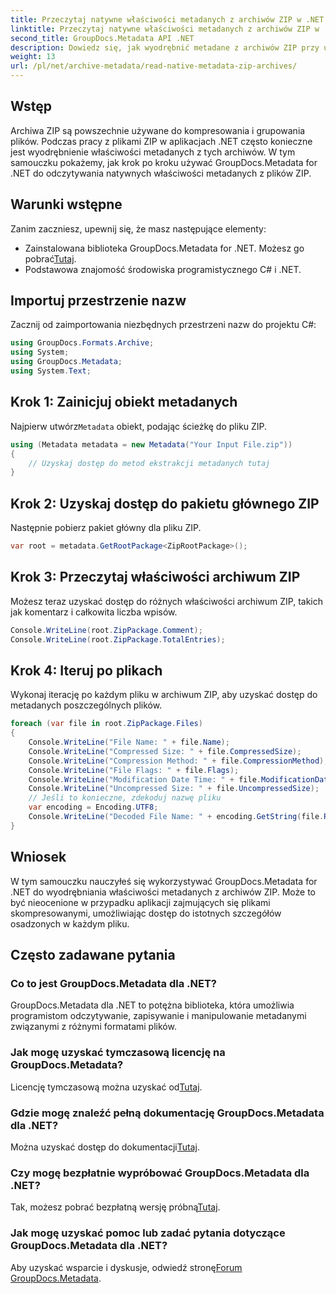 ```yaml
---
title: Przeczytaj natywne właściwości metadanych z archiwów ZIP w .NET
linktitle: Przeczytaj natywne właściwości metadanych z archiwów ZIP w .NET
second_title: GroupDocs.Metadata API .NET
description: Dowiedz się, jak wyodrębnić metadane z archiwów ZIP przy użyciu GroupDocs.Metadata dla .NET. Zapoznaj się z instrukcjami krok po kroku dotyczącymi odczytywania właściwości natywnych.
weight: 13
url: /pl/net/archive-metadata/read-native-metadata-zip-archives/
---
```

## Wstęp
Archiwa ZIP są powszechnie używane do kompresowania i grupowania plików. Podczas pracy z plikami ZIP w aplikacjach .NET często konieczne jest wyodrębnienie właściwości metadanych z tych archiwów. W tym samouczku pokażemy, jak krok po kroku używać GroupDocs.Metadata for .NET do odczytywania natywnych właściwości metadanych z plików ZIP.
## Warunki wstępne
Zanim zaczniesz, upewnij się, że masz następujące elementy:
- Zainstalowana biblioteka GroupDocs.Metadata for .NET. Możesz go pobrać[Tutaj](https://releases.groupdocs.com/metadata/net/).
- Podstawowa znajomość środowiska programistycznego C# i .NET.

## Importuj przestrzenie nazw
Zacznij od zaimportowania niezbędnych przestrzeni nazw do projektu C#:
```csharp
using GroupDocs.Formats.Archive;
using System;
using GroupDocs.Metadata;
using System.Text;
```
## Krok 1: Zainicjuj obiekt metadanych
 Najpierw utwórz`Metadata` obiekt, podając ścieżkę do pliku ZIP.
```csharp
using (Metadata metadata = new Metadata("Your Input File.zip"))
{
    // Uzyskaj dostęp do metod ekstrakcji metadanych tutaj
}
```
## Krok 2: Uzyskaj dostęp do pakietu głównego ZIP
Następnie pobierz pakiet główny dla pliku ZIP.
```csharp
var root = metadata.GetRootPackage<ZipRootPackage>();
```
## Krok 3: Przeczytaj właściwości archiwum ZIP
Możesz teraz uzyskać dostęp do różnych właściwości archiwum ZIP, takich jak komentarz i całkowita liczba wpisów.
```csharp
Console.WriteLine(root.ZipPackage.Comment);
Console.WriteLine(root.ZipPackage.TotalEntries);
```
## Krok 4: Iteruj po plikach
Wykonaj iterację po każdym pliku w archiwum ZIP, aby uzyskać dostęp do metadanych poszczególnych plików.
```csharp
foreach (var file in root.ZipPackage.Files)
{
    Console.WriteLine("File Name: " + file.Name);
    Console.WriteLine("Compressed Size: " + file.CompressedSize);
    Console.WriteLine("Compression Method: " + file.CompressionMethod);
    Console.WriteLine("File Flags: " + file.Flags);
    Console.WriteLine("Modification Date Time: " + file.ModificationDateTime);
    Console.WriteLine("Uncompressed Size: " + file.UncompressedSize);
    // Jeśli to konieczne, zdekoduj nazwę pliku
    var encoding = Encoding.UTF8;
    Console.WriteLine("Decoded File Name: " + encoding.GetString(file.RawName));
}
```

## Wniosek
W tym samouczku nauczyłeś się wykorzystywać GroupDocs.Metadata for .NET do wyodrębniania właściwości metadanych z archiwów ZIP. Może to być nieocenione w przypadku aplikacji zajmujących się plikami skompresowanymi, umożliwiając dostęp do istotnych szczegółów osadzonych w każdym pliku.

## Często zadawane pytania
### Co to jest GroupDocs.Metadata dla .NET?
GroupDocs.Metadata dla .NET to potężna biblioteka, która umożliwia programistom odczytywanie, zapisywanie i manipulowanie metadanymi związanymi z różnymi formatami plików.
### Jak mogę uzyskać tymczasową licencję na GroupDocs.Metadata?
 Licencję tymczasową można uzyskać od[Tutaj](https://purchase.groupdocs.com/temporary-license/).
### Gdzie mogę znaleźć pełną dokumentację GroupDocs.Metadata dla .NET?
 Można uzyskać dostęp do dokumentacji[Tutaj](https://tutorials.groupdocs.com/metadata/net/).
### Czy mogę bezpłatnie wypróbować GroupDocs.Metadata dla .NET?
 Tak, możesz pobrać bezpłatną wersję próbną[Tutaj](https://releases.groupdocs.com/).
### Jak mogę uzyskać pomoc lub zadać pytania dotyczące GroupDocs.Metadata dla .NET?
 Aby uzyskać wsparcie i dyskusje, odwiedź stronę[Forum GroupDocs.Metadata](https://forum.groupdocs.com/c/metadata/14).